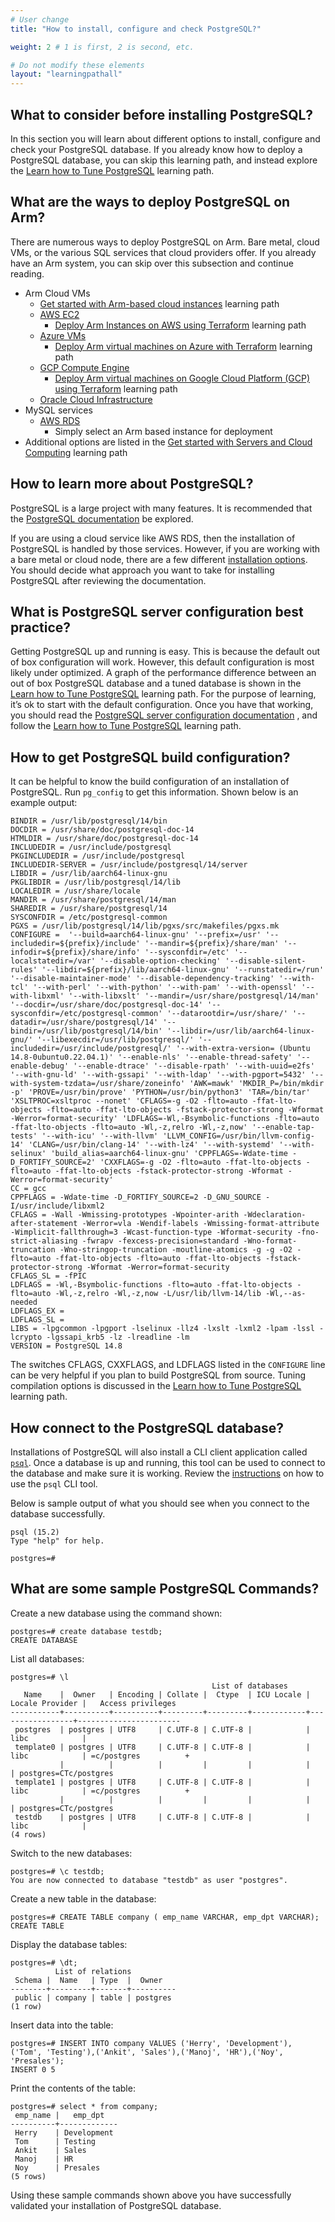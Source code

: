```yaml
---
# User change
title: "How to install, configure and check PostgreSQL?"

weight: 2 # 1 is first, 2 is second, etc.

# Do not modify these elements
layout: "learningpathall"
---
```


## What to consider before installing PostgreSQL?

In this section you will learn about different options to install, configure and check your PostgreSQL database. If you already know how to deploy a PostgreSQL database, you can skip this learning path, and instead explore the [Learn how to Tune PostgreSQL](/learning-paths/servers-and-cloud-computing/postgresql_tune/) learning path. 

## What are the ways to deploy PostgreSQL on Arm?

There are numerous ways to deploy PostgreSQL on Arm. Bare metal, cloud VMs, or the various SQL services that cloud providers offer. If you already have an Arm system, you can skip over this subsection and continue reading.

* Arm Cloud VMs
  * [Get started with Arm-based cloud instances](/learning-paths/servers-and-cloud-computing/csp) learning path
  * [AWS EC2](https://aws.amazon.com/ec2/)
    * [Deploy Arm Instances on AWS using Terraform](/learning-paths/servers-and-cloud-computing/aws-terraform) learning path
  * [Azure VMs](https://azure.microsoft.com/en-us/products/virtual-machines/)
    * [Deploy Arm virtual machines on Azure with Terraform](/learning-paths/servers-and-cloud-computing/azure-terraform) learning path
  * [GCP Compute Engine](https://cloud.google.com/compute)
    * [Deploy Arm virtual machines on Google Cloud Platform (GCP) using Terraform](/learning-paths/servers-and-cloud-computing/gcp) learning path
  * [Oracle Cloud Infrastructure](https://www.oracle.com/cloud/)
* MySQL services
  * [AWS RDS](https://aws.amazon.com/rds)
    * Simply select an Arm based instance for deployment
* Additional options are listed in the [Get started with Servers and Cloud Computing](/learning-paths/servers-and-cloud-computing/intro) learning path

## How to learn more about PostgreSQL?

PostgreSQL is a large project with many features. It is recommended that the [PostgreSQL documentation](https://www.postgresql.org/docs/current/index.html) be explored.

If you are using a cloud service like AWS RDS, then the installation of PostgreSQL is handled by those services. However, if you are working with a bare metal or cloud node, there are a few different [installation options](https://www.postgresql.org/docs/current/install-binaries.html). You should decide what approach you want to take for installing PostgreSQL after reviewing the documentation.

## What is PostgreSQL server configuration best practice?

Getting PostgreSQL up and running is easy. This is because the default out of box configuration will work. However, this default configuration is most likely under optimized. A graph of the performance difference between an out of box PostgreSQL database and a tuned database is shown in the [Learn how to Tune PostgreSQL](/learning-paths/servers-and-cloud-computing/postgresql_tune/tuning) learning path. For the purpose of learning, it’s ok to start with the default configuration. Once you have that working, you should read the [PostgreSQL server configuration documentation](https://www.postgresql.org/docs/current/index.html) , and follow the [Learn how to Tune PostgreSQL](/learning-paths/servers-and-cloud-computing/postgresql_tune/) learning path.

## How to get PostgreSQL build configuration?

It can be helpful to know the build configuration of an installation of PostgreSQL. Run `pg_config` to get this information. Shown below is an example output:

```output
BINDIR = /usr/lib/postgresql/14/bin
DOCDIR = /usr/share/doc/postgresql-doc-14
HTMLDIR = /usr/share/doc/postgresql-doc-14
INCLUDEDIR = /usr/include/postgresql
PKGINCLUDEDIR = /usr/include/postgresql
INCLUDEDIR-SERVER = /usr/include/postgresql/14/server
LIBDIR = /usr/lib/aarch64-linux-gnu
PKGLIBDIR = /usr/lib/postgresql/14/lib
LOCALEDIR = /usr/share/locale
MANDIR = /usr/share/postgresql/14/man
SHAREDIR = /usr/share/postgresql/14
SYSCONFDIR = /etc/postgresql-common
PGXS = /usr/lib/postgresql/14/lib/pgxs/src/makefiles/pgxs.mk
CONFIGURE =  '--build=aarch64-linux-gnu' '--prefix=/usr' '--includedir=${prefix}/include' '--mandir=${prefix}/share/man' '--infodir=${prefix}/share/info' '--sysconfdir=/etc' '--localstatedir=/var' '--disable-option-checking' '--disable-silent-rules' '--libdir=${prefix}/lib/aarch64-linux-gnu' '--runstatedir=/run' '--disable-maintainer-mode' '--disable-dependency-tracking' '--with-tcl' '--with-perl' '--with-python' '--with-pam' '--with-openssl' '--with-libxml' '--with-libxslt' '--mandir=/usr/share/postgresql/14/man' '--docdir=/usr/share/doc/postgresql-doc-14' '--sysconfdir=/etc/postgresql-common' '--datarootdir=/usr/share/' '--datadir=/usr/share/postgresql/14' '--bindir=/usr/lib/postgresql/14/bin' '--libdir=/usr/lib/aarch64-linux-gnu/' '--libexecdir=/usr/lib/postgresql/' '--includedir=/usr/include/postgresql/' '--with-extra-version= (Ubuntu 14.8-0ubuntu0.22.04.1)' '--enable-nls' '--enable-thread-safety' '--enable-debug' '--enable-dtrace' '--disable-rpath' '--with-uuid=e2fs' '--with-gnu-ld' '--with-gssapi' '--with-ldap' '--with-pgport=5432' '--with-system-tzdata=/usr/share/zoneinfo' 'AWK=mawk' 'MKDIR_P=/bin/mkdir -p' 'PROVE=/usr/bin/prove' 'PYTHON=/usr/bin/python3' 'TAR=/bin/tar' 'XSLTPROC=xsltproc --nonet' 'CFLAGS=-g -O2 -flto=auto -ffat-lto-objects -flto=auto -ffat-lto-objects -fstack-protector-strong -Wformat -Werror=format-security' 'LDFLAGS=-Wl,-Bsymbolic-functions -flto=auto -ffat-lto-objects -flto=auto -Wl,-z,relro -Wl,-z,now' '--enable-tap-tests' '--with-icu' '--with-llvm' 'LLVM_CONFIG=/usr/bin/llvm-config-14' 'CLANG=/usr/bin/clang-14' '--with-lz4' '--with-systemd' '--with-selinux' 'build_alias=aarch64-linux-gnu' 'CPPFLAGS=-Wdate-time -D_FORTIFY_SOURCE=2' 'CXXFLAGS=-g -O2 -flto=auto -ffat-lto-objects -flto=auto -ffat-lto-objects -fstack-protector-strong -Wformat -Werror=format-security'
CC = gcc
CPPFLAGS = -Wdate-time -D_FORTIFY_SOURCE=2 -D_GNU_SOURCE -I/usr/include/libxml2
CFLAGS = -Wall -Wmissing-prototypes -Wpointer-arith -Wdeclaration-after-statement -Werror=vla -Wendif-labels -Wmissing-format-attribute -Wimplicit-fallthrough=3 -Wcast-function-type -Wformat-security -fno-strict-aliasing -fwrapv -fexcess-precision=standard -Wno-format-truncation -Wno-stringop-truncation -moutline-atomics -g -g -O2 -flto=auto -ffat-lto-objects -flto=auto -ffat-lto-objects -fstack-protector-strong -Wformat -Werror=format-security
CFLAGS_SL = -fPIC
LDFLAGS = -Wl,-Bsymbolic-functions -flto=auto -ffat-lto-objects -flto=auto -Wl,-z,relro -Wl,-z,now -L/usr/lib/llvm-14/lib -Wl,--as-needed
LDFLAGS_EX = 
LDFLAGS_SL = 
LIBS = -lpgcommon -lpgport -lselinux -llz4 -lxslt -lxml2 -lpam -lssl -lcrypto -lgssapi_krb5 -lz -lreadline -lm 
VERSION = PostgreSQL 14.8
```

The switches CFLAGS, CXXFLAGS, and LDFLAGS listed in the `CONFIGURE` line can be very helpful if you plan to build PostgreSQL from source. Tuning compilation options is discussed in the [Learn how to Tune PostgreSQL](/learning-paths/servers-and-cloud-computing/postgresql_tune/tuning) learning path.

## How connect to the PostgreSQL database?

Installations of PostgreSQL will also install a CLI client application called [`psql`](https://www.postgresql.org/docs/current/app-psql.html). Once a database is up and running, this tool can be used to connect to the database and make sure it is working. Review the [instructions](https://www.postgresql.org/docs/15/tutorial-accessdb.html) on how to use the `psql` CLI tool.

Below is sample output of what you should see when you connect to the database successfully.
```output
psql (15.2)
Type "help" for help.

postgres=# 
```

## What are some sample PostgreSQL Commands?

Create a new database using the command shown:

```console
postgres=# create database testdb;
CREATE DATABASE
```

List all databases: 
```console
postgres=# \l
                                             List of databases
   Name    |  Owner   | Encoding | Collate |  Ctype  | ICU Locale | Locale Provider |   Access privileges   
-----------+----------+----------+---------+---------+------------+-----------------+-----------------------
 postgres  | postgres | UTF8     | C.UTF-8 | C.UTF-8 |            | libc            | 
 template0 | postgres | UTF8     | C.UTF-8 | C.UTF-8 |            | libc            | =c/postgres          +
           |          |          |         |         |            |                 | postgres=CTc/postgres
 template1 | postgres | UTF8     | C.UTF-8 | C.UTF-8 |            | libc            | =c/postgres          +
           |          |          |         |         |            |                 | postgres=CTc/postgres
 testdb    | postgres | UTF8     | C.UTF-8 | C.UTF-8 |            | libc            | 
(4 rows)
```

Switch to the new databases:

```console
postgres=# \c testdb;
You are now connected to database "testdb" as user "postgres".
```

Create a new table in the database:
```console
postgres=# CREATE TABLE company ( emp_name VARCHAR, emp_dpt VARCHAR);
CREATE TABLE
```

Display the database tables: 
```console
postgres=# \dt;
          List of relations
 Schema |  Name   | Type  |  Owner   
--------+---------+-------+----------
 public | company | table | postgres
(1 row)
```

Insert data into the table:
```console
postgres=# INSERT INTO company VALUES ('Herry', 'Development'), ('Tom', 'Testing'),('Ankit', 'Sales'),('Manoj', 'HR'),('Noy', 'Presales');
INSERT 0 5
```

Print the contents of the table:
```console
postgres=# select * from company;
 emp_name |   emp_dpt   
----------+-------------
 Herry    | Development
 Tom      | Testing
 Ankit    | Sales
 Manoj    | HR
 Noy      | Presales
(5 rows)
```
Using these sample commands shown above you have successfully validated your installation of PostgreSQL database.
